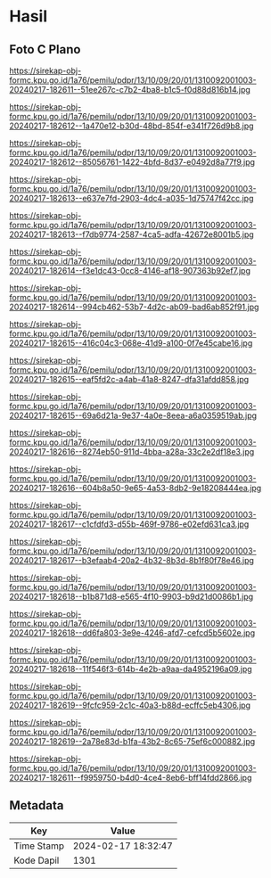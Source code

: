 # Hasil

## Foto C Plano

https://sirekap-obj-formc.kpu.go.id/1a76/pemilu/pdpr/13/10/09/20/01/1310092001003-20240217-182611--51ee267c-c7b2-4ba8-b1c5-f0d88d816b14.jpg

https://sirekap-obj-formc.kpu.go.id/1a76/pemilu/pdpr/13/10/09/20/01/1310092001003-20240217-182612--1a470e12-b30d-48bd-854f-e341f726d9b8.jpg

https://sirekap-obj-formc.kpu.go.id/1a76/pemilu/pdpr/13/10/09/20/01/1310092001003-20240217-182612--85056761-1422-4bfd-8d37-e0492d8a77f9.jpg

https://sirekap-obj-formc.kpu.go.id/1a76/pemilu/pdpr/13/10/09/20/01/1310092001003-20240217-182613--e637e7fd-2903-4dc4-a035-1d75747f42cc.jpg

https://sirekap-obj-formc.kpu.go.id/1a76/pemilu/pdpr/13/10/09/20/01/1310092001003-20240217-182613--f7db9774-2587-4ca5-adfa-42672e8001b5.jpg

https://sirekap-obj-formc.kpu.go.id/1a76/pemilu/pdpr/13/10/09/20/01/1310092001003-20240217-182614--f3e1dc43-0cc8-4146-af18-907363b92ef7.jpg

https://sirekap-obj-formc.kpu.go.id/1a76/pemilu/pdpr/13/10/09/20/01/1310092001003-20240217-182614--994cb462-53b7-4d2c-ab09-bad6ab852f91.jpg

https://sirekap-obj-formc.kpu.go.id/1a76/pemilu/pdpr/13/10/09/20/01/1310092001003-20240217-182615--416c04c3-068e-41d9-a100-0f7e45cabe16.jpg

https://sirekap-obj-formc.kpu.go.id/1a76/pemilu/pdpr/13/10/09/20/01/1310092001003-20240217-182615--eaf5fd2c-a4ab-41a8-8247-dfa31afdd858.jpg

https://sirekap-obj-formc.kpu.go.id/1a76/pemilu/pdpr/13/10/09/20/01/1310092001003-20240217-182615--69a6d21a-9e37-4a0e-8eea-a6a0359519ab.jpg

https://sirekap-obj-formc.kpu.go.id/1a76/pemilu/pdpr/13/10/09/20/01/1310092001003-20240217-182616--8274eb50-911d-4bba-a28a-33c2e2df18e3.jpg

https://sirekap-obj-formc.kpu.go.id/1a76/pemilu/pdpr/13/10/09/20/01/1310092001003-20240217-182616--604b8a50-9e65-4a53-8db2-9e18208444ea.jpg

https://sirekap-obj-formc.kpu.go.id/1a76/pemilu/pdpr/13/10/09/20/01/1310092001003-20240217-182617--c1cfdfd3-d55b-469f-9786-e02efd631ca3.jpg

https://sirekap-obj-formc.kpu.go.id/1a76/pemilu/pdpr/13/10/09/20/01/1310092001003-20240217-182617--b3efaab4-20a2-4b32-8b3d-8b1f80f78e46.jpg

https://sirekap-obj-formc.kpu.go.id/1a76/pemilu/pdpr/13/10/09/20/01/1310092001003-20240217-182618--b1b871d8-e565-4f10-9903-b9d21d0086b1.jpg

https://sirekap-obj-formc.kpu.go.id/1a76/pemilu/pdpr/13/10/09/20/01/1310092001003-20240217-182618--dd6fa803-3e9e-4246-afd7-cefcd5b5602e.jpg

https://sirekap-obj-formc.kpu.go.id/1a76/pemilu/pdpr/13/10/09/20/01/1310092001003-20240217-182618--11f546f3-614b-4e2b-a9aa-da4952196a09.jpg

https://sirekap-obj-formc.kpu.go.id/1a76/pemilu/pdpr/13/10/09/20/01/1310092001003-20240217-182619--9fcfc959-2c1c-40a3-b88d-ecffc5eb4306.jpg

https://sirekap-obj-formc.kpu.go.id/1a76/pemilu/pdpr/13/10/09/20/01/1310092001003-20240217-182619--2a78e83d-b1fa-43b2-8c65-75ef6c000882.jpg

https://sirekap-obj-formc.kpu.go.id/1a76/pemilu/pdpr/13/10/09/20/01/1310092001003-20240217-182611--f9959750-b4d0-4ce4-8eb6-bff14fdd2866.jpg


## Metadata

| Key        | Value               |
| ---------- | ------------------- |
| Time Stamp | 2024-02-17 18:32:47 |
| Kode Dapil | 1301                |



